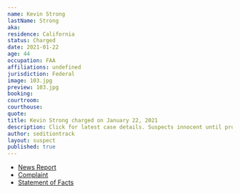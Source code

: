```yaml
---
name: Kevin Strong
lastName: Strong
aka: 
residence: California
status: Charged
date: 2021-01-22
age: 44
occupation: FAA
affiliations: undefined
jurisdiction: Federal
image: 103.jpg
preview: 103.jpg
booking: 
courtroom: 
courthouse: 
quote: 
title: Kevin Strong charged on January 22, 2021
description: Click for latest case details. Suspects innocent until proven guilty.
author: seditiontrack
layout: suspect
published: true
---
```

- [News Report](https://www.huffpost.com/entry/qanon-faa-employee-capitol-insurrection_n_600b2881c5b6d64153abaf3d)
- [Complaint](https://www.justice.gov/opa/page/file/1359586/download)
- [Statement of Facts](https://www.justice.gov/opa/page/file/1359586/download)
